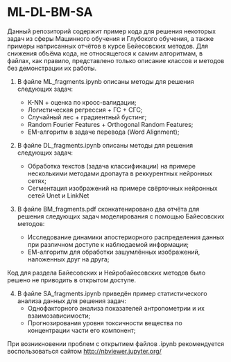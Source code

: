 # ML-DL-BM-SA

Данный репозиторий содержит пример кода для решения некоторых задач из сферы Машинного обучения и Глубокого обучения, а также примеры наприсанных отчётов в курсе Бейесовских методов. Для снижения объёма кода, не относящегося к самим алгоритмам, в файлах, как правило, представлено только описание классов и методов без демонстрации их работы.

1. В файле ML_fragments.ipynb описаны методы для решения следующих задач:
   - K-NN + оценка по кросс-валидации;
   - Логистическая регрессия + ГС + СГС;
   - Случайный лес + градиентный бустинг;
   - Random Fourier Features + Orthogonal Random Features;
   - EM-алгоритм в задаче перевода (Word Alignment);

2. В файле DL_fragments.ipynb описаны методы для решения следующих задач:
   - Обработка текстов (задача классификации) на примере несколькими методами дропаута в реккурентных нейронных сетях;
   - Сегментация изображений на примере свёрточных нейронных сетей Unet и LinkNet
   
3. В файле BM_fragments.pdf сконкатенировано два отчёта для решения следующих задач моделирования с помощью Байесовских методов:
   - Исследование динамики апостериорного распределения данных при различном доступе к наблюдаемой информации;
   - ЕМ-алгоритм для обработки зашумлённых изображений, наложенных друг на друга;
   
Код для раздела Байесовских и Нейробайесовских методов было решено не приводить в открытом доступе.

4. В файле SA_fragments.ipynb приведён пример статистического анализа данных для решения задач:
   - Однофакторного анализа показателей антропометрии и их взаимозависимости;
   - Прогнозирования уровня токсичности вещества по концентрации части его компонент;

При возникновении проблем с открытием файлов .ipynb рекомендуется воспользоваться сайтом http://nbviewer.jupyter.org/
